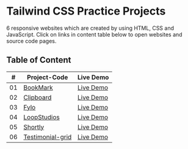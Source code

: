 # Tailwind CSS Practice Projects

6 responsive websites which are created by using HTML, CSS and JavaScript. Click on links in content table below to open websites and source code pages.

## Table of Content

| #   | Project-Code                                                                                                            | Live Demo     |
| --- | ------------------------------------------------------------------------------------------------------------------- | ------------- |
| 01  | [BookMark](https://github.com/duyentth/Tailwind-CSS-Projects/tree/main/Website%20projects/bookmark)                 | [Live Demo](https://bookmark-ytz5.onrender.com/) |
| 02  | [Clipboard](https://github.com/duyentth/Tailwind-CSS-Projects/tree/main/Website%20projects/clipboard)               | [Live Demo](https://clipboard-tv80.onrender.com/) |
| 03  | [Fylo](https://github.com/duyentth/Tailwind-CSS-Projects/tree/main/Website%20projects/fylo)                         | [Live Demo](https://fylo-p03y.onrender.com) |
| 04  | [LoopStudios](https://github.com/duyentth/Tailwind-CSS-Projects/tree/main/Website%20projects/loopstudios)           | [Live Demo](https://loopstudios-ytbl.onrender.com) |
| 05  | [Shortly](https://github.com/duyentth/Tailwind-CSS-Projects/tree/main/Website%20projects/shortly)                   | [Live Demo](https://shortly-rfjt.onrender.com) |
| 06  | [Testimonial-grid](https://github.com/duyentth/Tailwind-CSS-Projects/tree/main/Website%20projects/testimonial-grid) | [Live Demo](https://testimonial-grid-mvml.onrender.com) |

